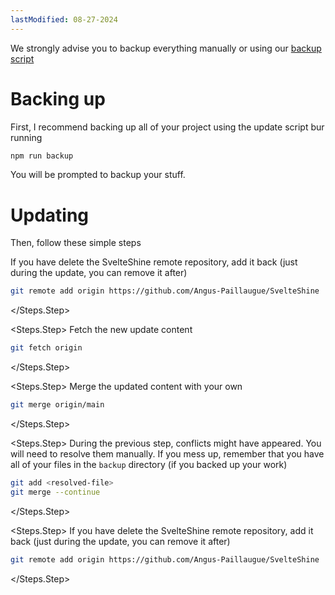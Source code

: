 ```yaml
---
lastModified: 08-27-2024
---
```


<script>
  import { Steps, Note } from "$lib/components"
</script>

<Note type="warning">

We strongly advise you to backup everything manually or using our [backup script](#backing-up)
</Note>

# Backing up

First, I recommend backing up all of your project using the update script bur running

```bash
npm run backup
```

You will be prompted to backup your stuff.


# Updating

Then, follow these simple steps

<Steps>
<Steps.Step>
If you have delete the SvelteShine remote repository, add it back (just during the update, you can remove it after)

```bash
git remote add origin https://github.com/Angus-Paillaugue/SvelteShine
```
</Steps.Step>

<Steps.Step>
Fetch the new update content

```bash
git fetch origin
```
</Steps.Step>

<Steps.Step>
Merge the updated content with your own

```bash
git merge origin/main
```
</Steps.Step>

<Steps.Step>
During the previous step, conflicts might have appeared. You will need to resolve them manually. If you mess up, remember that you have all of your files in the `backup` directory (if you backed up your work)

```bash
git add <resolved-file>
git merge --continue
```
</Steps.Step>

<Steps.Step>
If you have delete the SvelteShine remote repository, add it back (just during the update, you can remove it after)

```bash
git remote add origin https://github.com/Angus-Paillaugue/SvelteShine
```
</Steps.Step>
</Steps>
